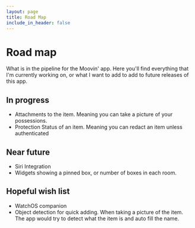 ```yaml
---
layout: page
title: Road Map
include_in_header: false
---
```


# Road map
What is in the pipeline for the Moovin' app. Here you'll find everything that I'm currently working on, or what I want to add to add to future releases of this app.


## In progress 
- Attachments to the item. Meaning you can take a picture of your possessions. 
- Protection Status of an item. Meaning you can redact an item unless authenticated


## Near future
- Siri Integration
- Widgets showing a pinned box, or number of boxes in each room.


## Hopeful wish list
- WatchOS companion
- Object detection for quick adding. When taking a picture of the item. The app would try to detect what the item is and auto fill the name.
